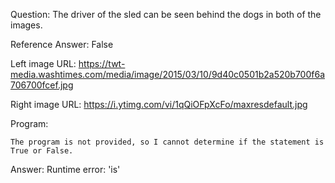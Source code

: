 Question: The driver of the sled can be seen behind the dogs in both of the images.

Reference Answer: False

Left image URL: https://twt-media.washtimes.com/media/image/2015/03/10/9d40c0501b2a520b700f6a706700fcef.jpg

Right image URL: https://i.ytimg.com/vi/1qQiOFpXcFo/maxresdefault.jpg

Program:

```
The program is not provided, so I cannot determine if the statement is True or False.
```
Answer: Runtime error: 'is'

